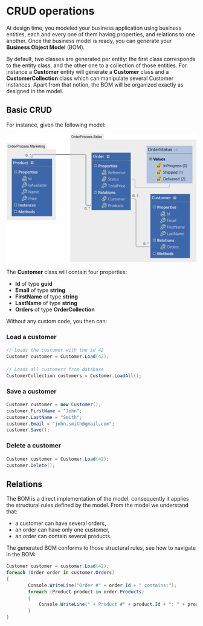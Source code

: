 # CRUD operations

At design time, you modeled your business application using business entities, each and every one of them having properties, and relations to one another. Once the business model is ready, you can generate your **Business Object Model** (BOM).

By default, two classes are generated per entity: the first class corresponds to the entity class, and the other one to a collection of those entities. For instance a **Customer** entity will generate a **Customer** class and a **CustomerCollection** class which can manipulate several Customer instances. Apart from that notion, the BOM will be organized exactly as designed in the model.


## Basic CRUD

For instance, given the following model:

![](img/crud-01.png)

The **Customer** class will contain four properties: 
* **Id** of type **guid**
* **Email** of type **string**
* **FirstName** of type **string**
* **LastName** of type **string**
* **Orders** of type **OrderCollection**

Without any custom code, you then can:


### Load a customer

```csharp
// Loads the customer with the id 42
Customer customer = Customer.Load(42);
 
// Loads all customers from database
CustomerCollection customers = Customer.LoadAll();
```

### Save a customer

```csharp
Customer customer = new Customer();
customer.FirstName = "John";
customer.LastName = "Smith";
customer.Email = "john.smith@gmail.com";
customer.Save();
```

### Delete a customer

```csharp
Customer customer = Customer.Load(42);
customer.Delete();
```

## Relations

The BOM is a direct implementation of the model, consequently it applies the structural rules defined by the model. From the model we understand that:

* a customer can have several orders,
* an order can have only one customer,
* an order can contain several products.

The generated BOM conforms to those structural rules, see how to navigate in the BOM:

```csharp
Customer customer = customer.Load(42);
foreach (Order order in customer.Orders)
{
        Console.WriteLine("Order #" + order.Id + " contains:");
        foreach (Product product in order.Products)
        {
            Console.WriteLine(" + Product #" + product.Id + ": " + product.Label);
        }
}
```